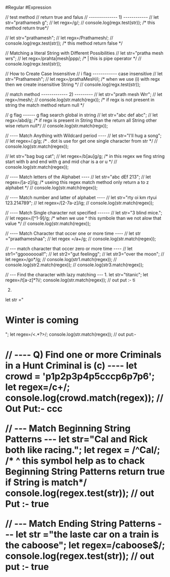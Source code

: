 #Regular #Expression

// test method
// return true and falus
// --------------      1)  ------------
// let str="prathamesh g";
// let regx=/g/;
// console.log(regx.test(str));   /* this method return true*/

// let str="prathamesh";
// let regx=/Prathamesh/;
// console.log(regx.test(str));   /* this method return false */

// Matching a literal String with Different Possibilities
// let str="pratha mesh wrs";
// let regx=/prahta|mesh|ppp/; /* | this is pipe operator */
// console.log(regx.test(str));

// How to Create Case Insensitive
// i flag ------------ case insensitive
// let str="Prathamesh";
// let regx=/prathaMesH/i; /* when we use (i) with regx then we create insensitive String */
// console.log(regx.test(str));

// match method  -------------  2)   ---------
// let str="prath mesh Wrr";
// let regx=/mesh/;
// console.log(str.match(regx)); /* if regx is not present in string the match method return null */

// g flag ------ g flag search global in string
// let str="abc def abc";
// let regx=/abd/g; /* if regx is present in String than the return all String other wise return null*/
// console.log(str.match(regx));

// ---- Match Anything with Wildcard period ---- 
// let str="I'll hug a song";
// let regex=/.g/g; /* . dot is use for get one single character from str */
// console.log(str.match(regex));

// let str="bag bug cat";
// let regex=/b[au]g/g; /* in this regex we fing string start with b and end with g and mid char is a or u */
// console.log(str.match(regex));

// ---- Match letters of the Alphabet ---- 
// let str="abc dEf 213";
// let regex=/[a-z]/ig; /* useing this regex match method only return a to z alphabet */
// console.log(str.match(regex));

// ---- Match number and latter of alphabet ---- 
// let str="rty oi km rtyui 123.214789";
// let regex=/[2-7a-z]/ig;
// console.log(str.match(regex));

// ---- Match Single character not specified  ------
//  let str="3 blind mice.";
// let regex=/[^1-9]/g;  /* when we use ^ this symbole than we  not alow that value */
// console.log(str.match(regex));

// ---- Match Character that occer one or more time ----
// let str ="praathameshaa";
// let regex =/a+/g;
// console.log(str.match(regex));

// ---   match character that occer zero or more time   ----
// let str1="ggooooooal!";
// let str2="gut feelingg";
// let str3="over the moon";
// let regex=/go*/g;
// console.log(str1.match(regex));
// console.log(str2.match(regex));
// console.log(str3.match(regex));

// --- Find the character with lazy matching ---
1.
let str="titanic";
let regex=/t[a-z]*?i/;
console.log(str.match(regex));
// out put :- ti

2.
let str ="<h1>Winter is coming</h1>";
let regex=/<.*?>/;
console.log(str.match(regex));
// out put:- <h1>


// ---- Q) Find one or more Criminals in a Hunt Criminal is (c) ----
let crowd = 'p1p2p3p4p5cccp6p7p6';
let regex=/c+/;
console.log(crowd.match(regex));
 // Out Put:- ccc


 // ---  Match Beginning String Patterns  ---
let str="Cal and Rick both like racing.";
let regex = /^Cal/;  /* ^ this symbol help as to chack Beginning String Patterns  return true if String is match*/
console.log(regex.test(str));
// out Put :- true

// --- Match Ending String Patterns ---
let str ="the laste car on a train is the caboose";
let regex=/caboose$/;
console.log(regex.test(str));
// out put :- true
